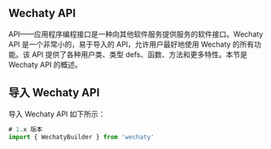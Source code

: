 ## Wechaty API

API——应用程序编程接口是一种向其他软件服务提供服务的软件接口。Wechaty API 是一个非常小的，易于导入的 API，允许用户最好地使用 Wechaty 的所有功能。该 API 提供了各种用户类、类型 defs、函数、方法和更多特性。本节是 Wechaty API 的概述。

## 导入 Wechaty API

导入 Wechaty API 如下所示：

```js
# 1.x 版本
import { WechatyBuilder } from 'wechaty'
```
